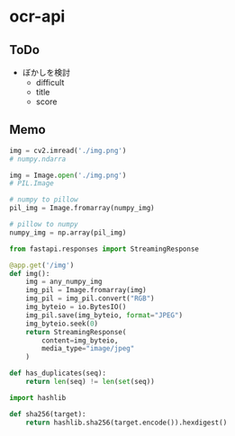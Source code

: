 # ocr-api

## ToDo

- ぼかしを検討
  - difficult
  - title
  - score

## Memo

```python
img = cv2.imread('./img.png')
# numpy.ndarra
```

```python
img = Image.open('./img.png')
# PIL.Image
```

```python
# numpy to pillow
pil_img = Image.fromarray(numpy_img)

# pillow to numpy
numpy_img = np.array(pil_img)
```

```python
from fastapi.responses import StreamingResponse

@app.get('/img')
def img():
    img = any_numpy_img
    img_pil = Image.fromarray(img)
    img_pil = img_pil.convert("RGB")
    img_byteio = io.BytesIO()
    img_pil.save(img_byteio, format="JPEG")
    img_byteio.seek(0)
    return StreamingResponse(
        content=img_byteio,
        media_type="image/jpeg"
    )
```

```python
def has_duplicates(seq):
    return len(seq) != len(set(seq))
```

```python
import hashlib

def sha256(target):
    return hashlib.sha256(target.encode()).hexdigest()
```
